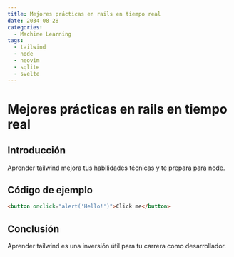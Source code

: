 ```yaml
---
title: Mejores prácticas en rails en tiempo real
date: 2034-08-28
categories:
  - Machine Learning
tags:
  - tailwind
  - node
  - neovim
  - sqlite
  - svelte
---
```


# Mejores prácticas en rails en tiempo real

## Introducción

Aprender tailwind mejora tus habilidades técnicas y te prepara para node.

## Código de ejemplo

```html
<button onclick="alert('Hello!')">Click me</button>
```

## Conclusión

Aprender tailwind es una inversión útil para tu carrera como desarrollador.